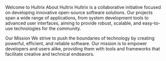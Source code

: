 Welcome to Hultrix
About Hultrix
Hultrix is a collaborative initiative focused on developing innovative open-source software solutions. Our projects span a wide range of applications, from system development tools to advanced user interfaces, aiming to provide robust, scalable, and easy-to-use technologies for the community.

Our Mission
We strive to push the boundaries of technology by creating powerful, efficient, and reliable software. Our mission is to empower developers and users alike, providing them with tools and frameworks that facilitate creative and technical endeavors.


<!--

**Here are some ideas to get you started:**

🙋‍♀️ A short introduction - what is your organization all about?
🌈 Contribution guidelines - how can the community get involved?
👩‍💻 Useful resources - where can the community find your docs? Is there anything else the community should know?
🍿 Fun facts - what does your team eat for breakfast?
🧙 Remember, you can do mighty things with the power of [Markdown](https://docs.github.com/github/writing-on-github/getting-started-with-writing-and-formatting-on-github/basic-writing-and-formatting-syntax)
-->
